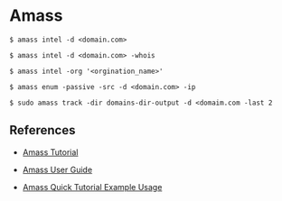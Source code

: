 # Amass

`$ amass intel -d <domain.com>`

`$ amass intel -d <domain.com> -whois`

`$ amass intel -org '<orgination_name>'`

`$ amass enum -passive -src -d <domain.com> -ip`

`$ sudo amass track -dir domains-dir-output -d <domaim.com -last 2`

## References

- [Amass Tutorial](https://github.com/OWASP/Amass/wiki/Tutorial)

- [Amass User Guide](https://github.com/OWASP/Amass/wiki/User-Guide)

- [Amass Quick Tutorial Example Usage](https://allabouttesting.org/owasp-amass-quick-tutorial-example-usage/)